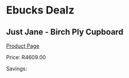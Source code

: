 
# Ebucks Dealz
## Just Jane - Birch Ply Cupboard
[Product Page](https://www.ebucks.com/web/shop/productSelected.do?prodId=960165007&catId=1130195724)

Price: R4609.00

Savings: 


	